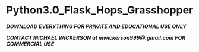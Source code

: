 # Python3.0_Flask_Hops_Grasshopper

***DOWNLOAD EVERYTHING FOR PRIVATE AND EDUCATIONAL USE ONLY***

***CONTACT MICHAEL WICKERSON at mwickerson999@.gmail.com FOR COMMERCIAL USE***
